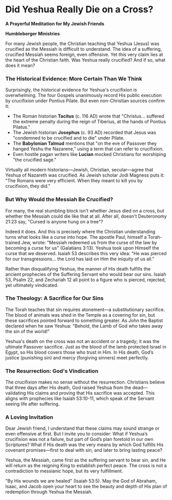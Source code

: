 # Did Yeshua Really Die on a Cross?

**A Prayerful Meditation for My Jewish Friends**

**Humbleberger Ministries**

For many Jewish people, the Christian teaching that Yeshua (Jesus) was crucified as the Messiah is difficult to understand. The idea of a suffering, crucified Messiah seems foreign, even offensive. Yet this very claim lies at the heart of the Christian faith. Was Yeshua really crucified? And if so, what does it mean?

### The Historical Evidence: More Certain Than We Think

Surprisingly, the historical evidence for Yeshua's crucifixion is overwhelming. The four Gospels unanimously record His public execution by crucifixion under Pontius Pilate. But even non-Christian sources confirm it:

* The Roman historian **Tacitus** (c. 116 AD) wrote that "Christus... suffered the extreme penalty during the reign of Tiberius, at the hands of Pontius Pilatus."
* The Jewish historian **Josephus** (c. 93 AD) recorded that Jesus was "condemned to be crucified and to die" under Pilate.
* The **Babylonian Talmud** mentions that "on the eve of Passover they hanged Yeshu the Nazarene," using a term that can refer to crucifixion.
* Even hostile pagan writers like **Lucian** mocked Christians for worshiping "the crucified sage."

Virtually all modern historians—Jewish, Christian, secular—agree that Yeshua of Nazareth was crucified. As Jewish scholar Jodi Magness puts it: "The Romans were very efficient. When they meant to kill you by crucifixion, they did."

### But Why Would the Messiah Be Crucified?

For many, the real stumbling block isn't whether Jesus died on a cross, but whether the Messiah could die like that at all. After all, doesn't Deuteronomy 21:23 say, "Cursed is anyone hung on a tree"?

Indeed it does. And this is precisely where the Christian understanding turns what looks like a curse into hope. The apostle Paul, himself a Torah-trained Jew, wrote: "Messiah redeemed us from the curse of the law by becoming a curse for us" (Galatians 3:13). Yeshua took upon Himself the curse that we deserved. Isaiah 53 describes this very idea: "He was pierced for our transgressions... the Lord has laid on Him the iniquity of us all."

Rather than disqualifying Yeshua, the manner of His death fulfills the ancient prophecies of the Suffering Servant who would bear our sins. Isaiah 53, Psalm 22, and Zechariah 12 all point to a figure who is pierced, rejected, yet ultimately vindicated.

### The Theology: A Sacrifice for Our Sins

The Torah teaches that sin requires atonement—a substitutionary sacrifice. The blood of animals was shed in the Temple as a covering for sin, but these sacrifices pointed forward to something greater. As John the Baptist declared when he saw Yeshua: "Behold, the Lamb of God who takes away the sin of the world!"

Yeshua's death on the cross was not an accident or a tragedy; it was the ultimate Passover sacrifice. Just as the blood of the lamb protected Israel in Egypt, so His blood covers those who trust in Him. In His death, God’s justice (punishing sin) and mercy (forgiving sinners) meet perfectly.

### The Resurrection: God's Vindication

The crucifixion makes no sense without the resurrection. Christians believe that three days after His death, God raised Yeshua from the dead—validating His claims and proving that His sacrifice was accepted. This aligns with prophecies like Isaiah 53:10-11, which speak of the Servant seeing life after suffering.

### A Loving Invitation

Dear Jewish friend, I understand that these claims may sound strange or even offensive at first. But I invite you to consider: What if Yeshua’s crucifixion was not a failure, but part of God’s plan foretold in our own Scriptures? What if His death was the very means by which God fulfills His covenant promises—first to deal with sin, and later to bring lasting peace?

Yeshua, the Messiah, came first as the suffering servant to bear sin, and He will return as the reigning King to establish perfect peace. The cross is not a contradiction to messianic hope, but its very fulfillment.

"By His wounds we are healed" (Isaiah 53:5). May the God of Abraham, Isaac, and Jacob open your heart to see the beauty and depth of His plan of redemption through Yeshua the Messiah.
